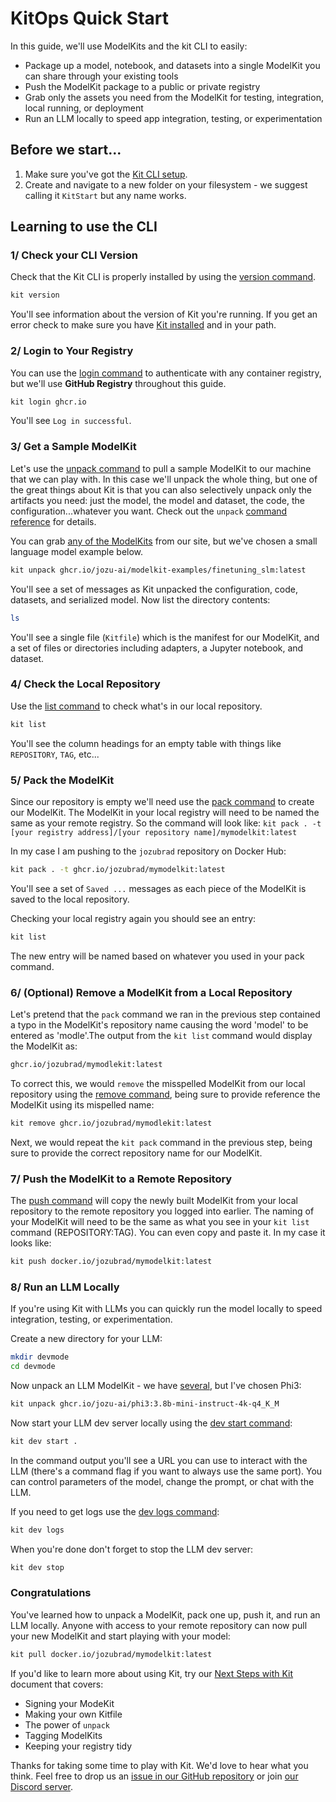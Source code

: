 <script setup>
import vGaTrack from '@theme/directives/ga'
</script>

# KitOps Quick Start

In this guide, we'll use ModelKits and the kit CLI to easily:
* Package up a model, notebook, and datasets into a single ModelKit you can share through your existing tools
* Push the ModelKit package to a public or private registry
* Grab only the assets you need from the ModelKit for testing, integration, local running, or deployment
* Run an LLM locally to speed app integration, testing, or experimentation

## Before we start...

1. Make sure you've got the [Kit CLI setup](./cli/installation.md).
2. Create and navigate to a new folder on your filesystem - we suggest calling it `KitStart` but any name works.

## Learning to use the CLI

### 1/ Check your CLI Version

Check that the Kit CLI is properly installed by using the [version command](./cli/cli-reference.md#kit-version).

```sh
kit version
```

You'll see information about the version of Kit you're running. If you get an error check to make sure you have [Kit installed](./cli/installation.md) and in your path.

### 2/ Login to Your Registry

You can use the [login command](./cli/cli-reference.md#kit-login) to authenticate with any container registry, but we'll use **GitHub Registry** throughout this guide.

```sh
kit login ghcr.io
```

You'll see `Log in successful`.

### 3/ Get a Sample ModelKit

Let's use the [unpack command](./cli/cli-reference.md#kit-unpack) to pull a sample ModelKit to our machine that we can play with. In this case we'll unpack the whole thing, but one of the great things about Kit is that you can also selectively unpack only the artifacts you need: just the model, the model and dataset, the code, the configuration...whatever you want. Check out the `unpack` [command reference](./cli/cli-reference.md#kit-unpack) for details.

You can grab <a href="https://github.com/orgs/jozu-ai/packages"
  v-ga-track="{
    category: 'link',
    label: 'grab any of the ModelKits',
    location: 'docs/quick-start'
  }">any of the ModelKits</a> from our site, but we've chosen a small language model example below.

```sh
kit unpack ghcr.io/jozu-ai/modelkit-examples/finetuning_slm:latest
```

You'll see a set of messages as Kit unpacked the configuration, code, datasets, and serialized model. Now list the directory contents:

```sh
ls
```

You'll see a single file (`Kitfile`) which is the manifest for our ModelKit, and a set of files or directories including adapters, a Jupyter notebook, and dataset.

### 4/ Check the Local Repository

Use the [list command](./cli/cli-reference.md#kit-list) to check what's in our local repository.

```sh
kit list
```

You'll see the column headings for an empty table with things like `REPOSITORY`, `TAG`, etc...

### 5/ Pack the ModelKit

Since our repository is empty we'll need use the [pack command](./cli/cli-reference.md#kit-pack) to create our ModelKit. The ModelKit in your local registry will need to be named the same as your remote registry. So the command will look like: `kit pack . -t [your registry address]/[your repository name]/mymodelkit:latest`

In my case I am pushing to the `jozubrad` repository on Docker Hub:

```sh
kit pack . -t ghcr.io/jozubrad/mymodelkit:latest
```

You'll see a set of `Saved ...` messages as each piece of the ModelKit is saved to the local repository.

Checking your local registry again you should see an entry:

```sh
kit list
```

The new entry will be named based on whatever you used in your pack command.

### 6/ (Optional) Remove a ModelKit from a Local Repository

Let's pretend that the `pack` command we ran in the previous step contained a typo in the ModelKit's repository name causing the word 'model' to be entered as 'modle'.The output from the `kit list` command would display the ModelKit as:

```sh
ghcr.io/jozubrad/mymodlekit:latest
```

To correct this, we would `remove` the misspelled ModelKit from our local repository using the [remove command](./cli/cli-reference.md#kit-remove), being sure to provide reference the ModelKit using its mispelled name:

```sh
kit remove ghcr.io/jozubrad/mymodlekit:latest
```

Next, we would repeat the `kit pack` command in the previous step, being sure to provide the correct repository name for our ModelKit.

### 7/ Push the ModelKit to a Remote Repository

The [push command](./cli/cli-reference.md#kit-push) will copy the newly built ModelKit from your local repository to the remote repository you logged into earlier. The naming of your ModelKit will need to be the same as what you see in your `kit list` command (REPOSITORY:TAG). You can even copy and paste it. In my case it looks like:

```sh
kit push docker.io/jozubrad/mymodelkit:latest
```

### 8/ Run an LLM Locally

If you're using Kit with LLMs you can quickly run the model locally to speed integration, testing, or experimentation.

Create a new directory for your LLM:

```sh
mkdir devmode
cd devmode
```

Now unpack an LLM ModelKit - we have [several](https://github.com/orgs/jozu-ai/packages), but I've chosen Phi3:

```sh
kit unpack ghcr.io/jozu-ai/phi3:3.8b-mini-instruct-4k-q4_K_M
```

Now start your LLM dev server locally using the [dev start command](./cli/cli-reference.md#kit-dev-start):

```sh
kit dev start .
```

In the command output you'll see a URL you can use to interact with the LLM (there's a command flag if you want to always use the same port). You can control parameters of the model, change the prompt, or chat with the LLM.

If you need to get logs use the [dev logs command](./cli/cli-reference.md#kit-dev-logs):

```sh
kit dev logs
```

When you're done don't forget to stop the LLM dev server:

```sh
kit dev stop
```

### Congratulations

You've learned how to unpack a ModelKit, pack one up, push it, and run an LLM locally. Anyone with access to your remote repository can now pull your new ModelKit and start playing with your model:

```sh
kit pull docker.io/jozubrad/mymodelkit:latest
```

If you'd like to learn more about using Kit, try our [Next Steps with Kit](./next-steps.md) document that covers:
* Signing your ModeKit
* Making your own Kitfile
* The power of `unpack`
* Tagging ModelKits
* Keeping your registry tidy

Thanks for taking some time to play with Kit. We'd love to hear what you think. Feel free to drop us an [issue in our GitHub repository](https://github.com/jozu-ai/kitops/issues) or join [our Discord server](https://discord.gg/3eDb4yAN).
